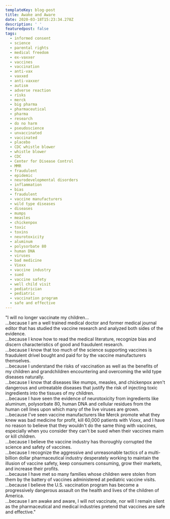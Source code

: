 ```yaml
---
templateKey: blog-post
title: Awake and Aware
date: 2020-03-18T15:23:34.278Z
description: ' '
featuredpost: false
tags:
  - informed consent
  - science
  - parental rights
  - medical freedom
  - ex-vaxxer
  - vaccines
  - vaccination
  - anti-vax
  - vaxxed
  - anti-vaxxer
  - autism
  - adverse reaction
  - risks
  - merck
  - big pharma
  - pharmaceutical
  - pharma
  - research
  - do no harm
  - pseudoscience
  - unvaccinated
  - vaccinated
  - placebo
  - CDC whistle blower
  - whistle blower
  - CDC
  - Center for Disease Control
  - MMR
  - fraudulent
  - epidemic
  - neurodevelopmental disorders
  - inflammation
  - bias
  - fraudulent
  - vaccine manufacturers
  - wild type diseases
  - diseases
  - mumps
  - measles
  - chickenpox
  - toxic
  - toxins
  - neurotoxicity
  - aluminum
  - polysorbate 80
  - human DNA
  - viruses
  - bad medicine
  - Vioxx
  - vaccine industry
  - sued
  - vaccine safety
  - well child visit
  - pediatrician
  - pediatric
  - vaccination program
  - safe and effective
---
```

<!--StartFragment-->

"I will no longer vaccinate my children...\
...because I am a well trained medical doctor and former medical journal editor that has studied the vaccine research and analyzed both sides of the evidence.\
...because I know how to read the medical literature, recognize bias and discern characteristics of good and fraudulent research.\
...because I know that too much of the science supporting vaccines is fraudulent drivel bought and paid for by the vaccine manufacturers themselves.\
...because I understand the risks of vaccination as well as the benefits of my children and grandchildren encountering and overcoming the wild type diseases naturally.\
...because I know that diseases like mumps, measles, and chickenpox aren't dangerous and untreatable diseases that justify the risk of injecting toxic ingredients into the tissues of my children.\
...because I have seen the evidence of neurotoxicity from ingredients like aluminum, polysorbate 80, human DNA and cellular residues from the human cell lines upon which many of the live viruses are grown.\
...because I've seen vaccine manufacturers like Merck promote what they knew was bad medicine for profit, kill 60,000 patients with Vioxx, and I have no reason to believe that they wouldn't do the same thing with vaccines, especially when you consider they can't be sued when their vaccines maim or kill children.\
...because I believe the vaccine industry has thoroughly corrupted the science and safety of vaccines.\
...because I recognize the aggressive and unreasonable tactics of a multi-billion dollar pharmaceutical industry desperately working to maintain the illusion of vaccine safety, keep consumers consuming, grow their markets, and increase their profits.\
...because I have met so many families whose children were stolen from them by the battery of vaccines administered at pediatric vaccine visits.\
...because I believe the U.S. vaccination program has become a progressively dangerous assault on the health and lives of the children of America.\
...because I am awake and aware, I will not vaccinate, nor will I remain silent as the pharmaceutical and medical industries pretend that vaccines are safe and effective."

<!--EndFragment-->